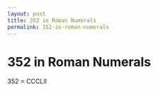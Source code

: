 ```yaml
---
layout: post
title: 352 in Roman Numerals
permalink: 352-in-roman-numerals
---
```


# 352 in Roman Numerals

352 = CCCLII
